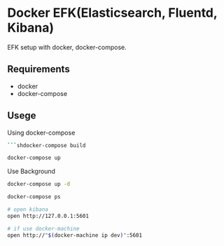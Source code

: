 # Docker EFK(Elasticsearch, Fluentd, Kibana)

EFK setup with docker, docker-compose.

## Requirements

- docker
- docker-compose

## Usege

Using docker-compose

```sh
```shdocker-compose build
```


```sh
docker-compose up
```

Use Background

```sh
docker-compose up -d
```

```sh
docker-compose ps

# open kibana
open http://127.0.0.1:5601

# if use docker-machine
open http://"$(docker-machine ip dev)":5601
```
